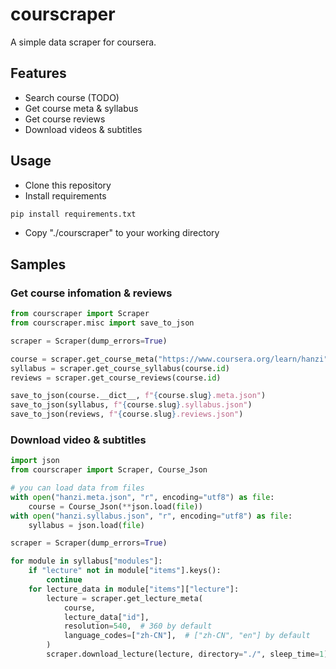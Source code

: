 # courscraper

A simple data scraper for coursera.

## Features

- Search course (TODO)
- Get course meta & syllabus
- Get course reviews
- Download videos & subtitles

## Usage

- Clone this repository
- Install requirements

```bash
pip install requirements.txt
```

- Copy "./courscraper" to your working directory

## Samples

### Get course infomation & reviews

```python
from courscraper import Scraper
from courscraper.misc import save_to_json

scraper = Scraper(dump_errors=True)

course = scraper.get_course_meta("https://www.coursera.org/learn/hanzi")
syllabus = scraper.get_course_syllabus(course.id)
reviews = scraper.get_course_reviews(course.id)

save_to_json(course.__dict__, f"{course.slug}.meta.json")
save_to_json(syllabus, f"{course.slug}.syllabus.json")
save_to_json(reviews, f"{course.slug}.reviews.json")
```

### Download video & subtitles

```python
import json
from courscraper import Scraper, Course_Json

# you can load data from files
with open("hanzi.meta.json", "r", encoding="utf8") as file:
    course = Course_Json(**json.load(file))
with open("hanzi.syllabus.json", "r", encoding="utf8") as file:
    syllabus = json.load(file)

scraper = Scraper(dump_errors=True)

for module in syllabus["modules"]:
    if "lecture" not in module["items"].keys():
        continue
    for lecture_data in module["items"]["lecture"]:
        lecture = scraper.get_lecture_meta(
            course,
            lecture_data["id"],
            resolution=540,  # 360 by default
            language_codes=["zh-CN"],  # ["zh-CN", "en"] by default
        )
        scraper.download_lecture(lecture, directory="./", sleep_time=1)
```
